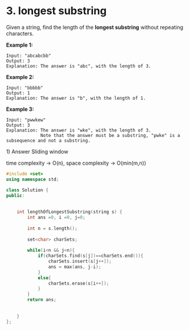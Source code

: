 # 3. longest substring



Given a string, find the length of the **longest substring** without repeating characters.

**Example 1:**

```text
Input: "abcabcbb"
Output: 3 
Explanation: The answer is "abc", with the length of 3. 
```

**Example 2:**

```text
Input: "bbbbb"
Output: 1
Explanation: The answer is "b", with the length of 1.
```

**Example 3:**

```text
Input: "pwwkew"
Output: 3
Explanation: The answer is "wke", with the length of 3. 
             Note that the answer must be a substring, "pwke" is a subsequence and not a substring.
```

1\) Answer  Sliding window 

time complexity -&gt; O\(n\), space complexity -&gt; O\(min\(m,n\)\)

```cpp
#include <set>
using namespace std; 

class Solution {
public:
    
    
    int lengthOfLongestSubstring(string s) {
        int ans =0, i =0, j=0;
        
        int n = s.length();
        
        set<char> charSets;
        
        while(i<n && j<n){
            if(charSets.find(s[j])==charSets.end()){
                charSets.insert(s[j++]);
                ans = max(ans, j-i);
            }
            else{
                charSets.erase(s[i++]);
            }
        }
        return ans;
    
    
    }
};
```



